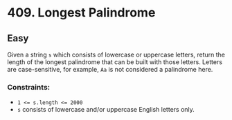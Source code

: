 # 409. Longest Palindrome

## Easy

Given a string `s` which consists of lowercase or uppercase letters, return the length of the longest palindrome that
can be built with those letters. Letters are case-sensitive, for example, `Aa` is not considered a palindrome here.

### Constraints:

- `1 <= s.length <= 2000`
- `s` consists of lowercase and/or uppercase English letters only.
